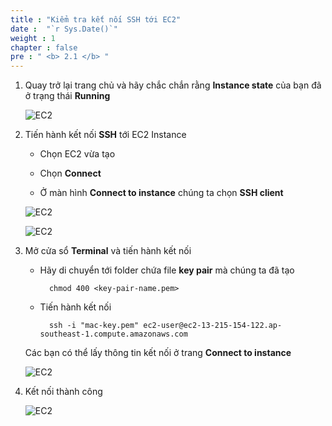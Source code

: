 ```yaml
---
title : "Kiểm tra kết nối SSH tới EC2"
date :  "`r Sys.Date()`" 
weight : 1
chapter : false
pre : " <b> 2.1 </b> "
---
```


1. Quay trở lại trang chủ và hãy chắc chắn rằng **Instance state**  của bạn đã ở trạng thái **Running**

    ![EC2](/aws-fcj-workshop-001/4-EC2/9.png)

2. Tiến hành kết nối **SSH** tới EC2 Instance

    - Chọn EC2 vừa tạo

    - Chọn **Connect**

    - Ở màn hình **Connect to instance** chúng ta chọn **SSH client**

    ![EC2](/aws-fcj-workshop-001/4-EC2/10.png)

    ![EC2](/aws-fcj-workshop-001/4-EC2/11.png)

3. Mở cửa sổ **Terminal** và tiến hành kết nối

    - Hãy di chuyển tới folder chứa file **key pair** mà chúng ta đã tạo

            chmod 400 <key-pair-name.pem>

    - Tiến hành kết nối

            ssh -i "mac-key.pem" ec2-user@ec2-13-215-154-122.ap-southeast-1.compute.amazonaws.com

    Các bạn có thể lấy thông tin kết nối ở trang **Connect to instance** 

    ![EC2](/aws-fcj-workshop-001/4-EC2/12.png)

4. Kết nối thành công

    ![EC2](/aws-fcj-workshop-001/4-EC2/13.png)
